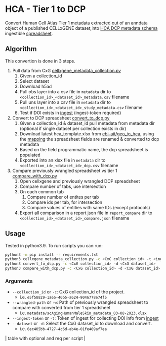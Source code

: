 # HCA - Tier 1 to DCP
Convert Human Cell Atlas Tier 1 metadata extracted out of an anndata object of a published CELLxGENE dataset,into [HCA DCP metadata schema](https://github.com/HumanCellAtlas/metadata-schema/tree/master/json_schema) ingestible [spreadsheet](https://github.com/ebi-ait/geo_to_hca/tree/master/template).

## Algorithm
This convertion is done in 3 steps.
1. Pull data from CxG [cellxgene_metadata_collection.py](cellxgene_metadata_collection.py)
    1. Given a collection_id
    1. Select dataset
    1. Download h5ad
    1. Pull obs layer into a csv file in `metadata` dir to `<collection_id>_<dataset_id>_metadata.csv` filename
    1. Pull uns layer into a csv file in `metadata` dir to `<collection_id>_<dataset_id>_study_metadata.csv` filename
    1. Test if DOI exists in [ingest](https://contribute.data.humancellatlas.org/) (ingest-token required)
1. Convert to DCP spreadsheet [convert_to_dcp.py](convert_to_dcp.py)
    1. Given a collection_id & dataset_id pull metadata from metadata dir (optional if single dataset per collection exists in dir)
    1. Download latest hca_template.xlsx from [ebi-ait/geo_to_hca](https://github.com/ebi-ait/geo_to_hca/raw/master/template/hca_template.xlsx), using the [mapping](tier1_mapping.py) the spreadsheet fields are renamed & converted to dcp metadata
    1. Based on the field programmatic name, the dcp spreadsheet is populated
    1. Exported into an xlsx file in `metadata` dir to `<collection_id>_<dataset_id>_dcp.csv` filename
1. Compare previously wrangled spreadsheet vs tier 1 [compare_with_dcp.py](compare_with_dcp.py)
    1. Open cellxgene and previously wrangled DCP spreadsheet
    1. Compare number of tabs, use intersection
    1. On each common tab 
        1. Compare number of entites per tab
        1. Compare ids per tab, for intersection
        1. Compare values of entities with same IDs (except protocols)
    1. Export all comparison in a report json file in `report_compare` dir to `<collection_id>_<dataset_id>_compare.json` filename



## Usage
Tested in python3.9. To run scripts you can run:
```bash
python3 -m pip install -r requirements.txt
python3 cellxgene_metadata_collection.py -c <CxG collection_id> -t <ingest-token>
python3 convert_to_dcp.py -c <CxG collection_id> -d <CxG dataset_id>
python3 compare_with_dcp.py -c <CxG collection_id> -d <CxG dataset_id> -w <previously wrangled spreadsheet path>
```

### Arguments
- `--collection_id` or `-c`: CxG collection_id of the project. 
    - i.e. `e5f58829-1a66-40b5-a624-9046778e74f5`
- `--wrangled-path` or `-w`: Path of previously wrangled spreadsheet to compare with converted from tier 1 spreadsheet
    - i.e. `metadata/scAgingHumanMaleSkin_metadata_03-08-2023.xlsx`
- `--ingest-token` or `-t`: Token of ingest for collecting DOI info from [ingest](https://contribute.data.humancellatlas.org/)
- `--dataset` or `-d`: Select the CxG dataset_id to download and convert.
    - i.e. `6ec405bb-4727-4c6d-ab4e-01fe489af7ea`

| table with optional and req per script | 